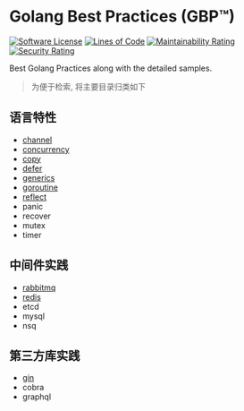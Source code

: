# Golang Best Practices (GBP™)  

[![Software License](https://img.shields.io/badge/License-MIT-orange.svg?style=flat-square)](https://github.com/researchlab/gbp/blob/master/LICENSE.md) [![Lines of Code](https://sonarcloud.io/api/project_badges/measure?project=researchlab_gbp&metric=ncloc)](https://sonarcloud.io/dashboard?id=researchlab_gbp) [![Maintainability Rating](https://sonarcloud.io/api/project_badges/measure?project=researchlab_gbp&metric=sqale_rating)](https://sonarcloud.io/dashboard?id=researchlab_gbp) [![Security Rating](https://sonarcloud.io/api/project_badges/measure?project=researchlab_gbp&metric=security_rating)](https://sonarcloud.io/dashboard?id=researchlab_gbp)

Best Golang Practices along with the detailed samples.

> 为便于检索, 将主要目录归类如下

## 语言特性

- [channel](channel)
- [concurrency](concurrency-patterns)
- [copy](copy)
- [defer](defer)
- [generics](generics)
- [goroutine](goroutine)
- [reflect](reflect)
- panic
- recover
- mutex
- timer 


## 中间件实践

- [rabbitmq](rabbitmq)
- [redis](redis)
- etcd
- mysql
- nsq

## 第三方库实践

- [gin](gin/README.md)
- cobra
- graphql
